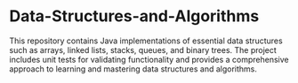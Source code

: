 # Data-Structures-and-Algorithms
This repository contains Java implementations of essential data structures such as arrays, linked lists, stacks, queues, and binary trees. The project includes unit tests for validating functionality and provides a comprehensive approach to learning and mastering data structures and algorithms.
